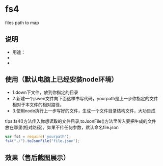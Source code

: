 # fs4
files path to map

## 说明
* 用途：
*
*
  
## 使用（默认电脑上已经安装node环境）

* 1.down下文件，放到你指定的目录
* 2.新建一个jswen文件向下面这样书写代码，yourpath是上一步你指定的文件相对于本文件的相对路径，
* 3.使用node执行上一步写好的文件，生成一个文件目录结构文件，大功告成

tips:fs4()方法传入你想读取的文件目录,toJsonFile()方法里传入要把生成的文件放在哪里(相对路径)，如果不传任何参数，默认命名file.json

```javascript
var fs4 = require('yourpath');
fs4("./").toJsonFile("file.json");
```

## 效果（售后截图展示）
